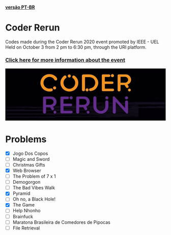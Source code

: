 #### <a href=""> versão PT-BR </a>

# Coder Rerun
Codes made during the Coder Rerun 2020 event promoted by IEEE - UEL
Held on October 3 from 2 pm to 6:30 pm, through the URI platform. 

### <a href="https://www.ieeeuel.org/coderrerun">Click here for more information about the event</a>

![logo](Imagens/logo.png)

# Problems
- [X] Jogo Dos Copos		
- [ ] Magic and Sword		
- [ ] Christmas Gifts		
- [X] Web Browser		
- [ ] The Problem of 7 x 1		
- [ ] Demogorgon	
- [ ] The Bad Vibes Walk		
- [X] Pyramid		
- [ ] Oh no, a Black Hole!		
- [X] The Game	
- [ ] Help Nhonho		
- [ ] Brainfuck		
- [ ] Maratona Brasileira de Comedores de Pipocas		
- [ ] File Retrieval

